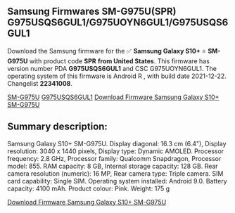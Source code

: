 <h2>Samsung Firmwares SM-G975U(SPR) G975USQS6GUL1/G975UOYN6GUL1/G975USQS6GUL1</h2>
Download the Samsung firmware for the ✅ <strong>Samsung Galaxy S10+ </strong> ⭐ <strong>SM-G975U</strong> with product code <strong>SPR</strong> <strong> from United States</strong>. This firmware has version number PDA <strong>G975USQS6GUL1</strong> and CSC G975UOYN6GUL1. The operating system of this firmware is Android R , with build date 2021-12-22. Changelist <strong>22341008</strong>.

[SM-G975U](https://samfirm.shop/samsung/model/SM-G975U)
[G975USQS6GUL1](https://samfirm.shop/samsung/pda/G975USQS6GUL1)
[Download Firmware Samsung Galaxy S10+ SM-G975U](https://samfirm.shop/samsung/firmware/484006)
<h2>Summary description:</h2>
<p>Samsung Galaxy S10+ SM-G975U. Display diagonal: 16.3 cm (6.4"), Display resolution: 3040 x 1440 pixels, Display type: Dynamic AMOLED. Processor frequency: 2.8 GHz, Processor family: Qualcomm Snapdragon, Processor model: 855. RAM capacity: 8 GB, Internal storage capacity: 128 GB. Rear camera resolution (numeric): 16 MP, Rear camera type: Triple camera. SIM card capability: Single SIM. Operating system installed: Android 9.0. Battery capacity: 4100 mAh. Product colour: Pink. Weight: 175 g</p>


[Download Firmware Samsung Galaxy S10+ SM-G975U](https://samfirm.shop/samsung/firmware/484006)

